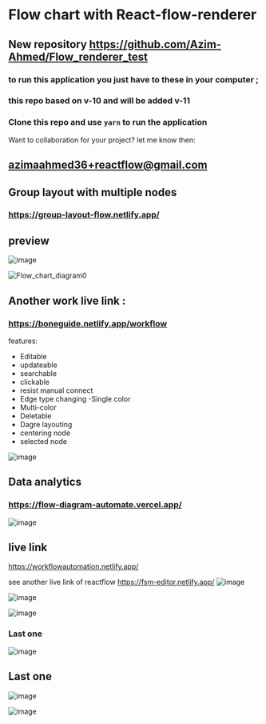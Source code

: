 # Flow chart with React-flow-renderer

## New repository https://github.com/Azim-Ahmed/Flow_renderer_test
### to run this application you just have to these in your computer ;
### this repo based on v-10 and will be added v-11
### Clone this repo and use `yarn` to run the application

Want to collaboration for your project?
let me know then:
## azimaahmed36+reactflow@gmail.com

## Group layout with multiple nodes
### https://group-layout-flow.netlify.app/

## preview
![image](https://github.com/Azim-Ahmed/Automation-workflow/assets/67516192/5c9acc61-9027-4c3c-9457-6230677d8598)

![Flow_chart_diagram0](https://github.com/Azim-Ahmed/Automation-workflow/assets/67516192/e7ef290c-3f06-4e10-b663-f5bf9ca7b09b)

## Another work live link :
### https://boneguide.netlify.app/workflow
features: 
- Editable 
- updateable
- searchable 
- clickable 
- resist manual connect
- Edge type changing
-Single color 
- Multi-color
- Deletable
- Dagre layouting
- centering node
- selected node

![image](https://user-images.githubusercontent.com/67516192/229745209-f4679186-5cec-401c-9b8d-1e5066a3aeb0.png)

## Data analytics 

### https://flow-diagram-automate.vercel.app/
![image](https://github.com/Azim-Ahmed/Automation-workflow/assets/67516192/c41b5416-6a77-4f88-be5e-f92e713eb1ea)


## live link 
https://workflowautomation.netlify.app/

see another live link of reactflow
https://fsm-editor.netlify.app/
![image](https://user-images.githubusercontent.com/67516192/229745803-dfeee1e7-8e3f-4673-8910-918b664caa51.png)



![image](https://user-images.githubusercontent.com/67516192/218781461-0aac3060-ee8d-442b-a2ff-31bb1b9031a4.png)

![image](https://github.com/Azim-Ahmed/Automation-workflow/assets/67516192/3aa6cca6-fbb7-4d64-b670-8417948ad082)

### Last one

![image](https://github.com/Azim-Ahmed/Automation-workflow/assets/67516192/6321949d-f9ab-457d-8d05-323b1c91f789)

## Last one
![image](https://github.com/Azim-Ahmed/Automation-workflow/assets/67516192/f0965567-33fa-46db-ad2c-1297a31d8883)

![image](https://github.com/Azim-Ahmed/Automation-workflow/assets/67516192/85f50dd6-0fe1-450b-9a6c-c421a4056ecf)

